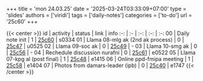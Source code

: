 +++
title = 'mon 24.03.25'
date = '2025-03-24T03:33:09+07:00'
type = 'slides'
authors = ['viridi']
tags = ['daily-notes']
categories = ['to-do']
url = '25c60'
+++

{{< center >}}
id | activity | status | link | info
:-: | :- | :-: | :-: | :-:
00 | Daily note init                  | 1 | [25c60](/notes/25c60) | s0334
01 | Llama 08-mlg ak (2nd ak process) | 0 | [25c47](/notes/25c47) | u0525
02 | Llama 09-soc ak                  | 0 | [25c49](/notes/25c49) | -
03 | Llama 10-smg ak                  | 0 | [25c56](/notes/25c56) | -
04 | Rechedule discussion nurafni     | 0 | [25c61](/notes/25c61) | e0522
05 | Llama 07-kpg al (post final)     | 1 | [25c48](/notes/25c48) | e1415
06 | Online ppd-fmipa meeting         | 1 | [25c58](/notes/25c58) | e1404
07 | Photos from damars-leader (ipb)  | 0 | [25c40](/notes/25c40) | e1747
{{< /center >}}
